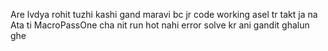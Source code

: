 Are lvdya rohit tuzhi kashi gand maravi bc jr code working asel tr takt ja na 
Ata ti MacroPassOne cha nit run hot nahi error solve kr ani gandit ghalun ghe
